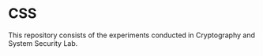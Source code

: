 # CSS

This repository consists of the experiments conducted in Cryptography and System Security Lab.
